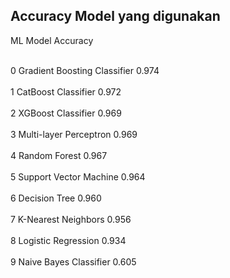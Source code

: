 
## Accuracy Model yang digunakan

<p> ML Model	                           Accuracy</p>
<br>0	Gradient Boosting Classifier	     0.974</br>	
<br>1	CatBoost Classifier	               0.972</br>
<br>2	XGBoost Classifier	               0.969</br>
<br>3	Multi-layer Perceptron	           0.969</br>
<br>4	Random Forest	                     0.967</br>
<br>5	Support Vector Machine	           0.964</br>
<br>6	Decision Tree	                     0.960</br>
<br>7	K-Nearest Neighbors	               0.956</br>
<br>8	Logistic Regression	               0.934</br>
<br>9	Naive Bayes Classifier	           0.605</br>
